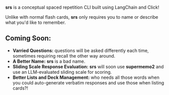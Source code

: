 **srs** is a conceptual spaced repetition CLI built using LangChain and Click!

Unlike with normal flash cards, **srs** only requires you to name or describe what you'd like to remember.

## Coming Soon:

- **Varried Questions:** questions will be asked differently each time, sometimes requiring recall the other way around.
- **A Better Name:** **srs** is a bad name.
- **Sliding Scale Response Evaluation:** **srs** will soon use **supermemo2** and use an LLM-evaluated sliding scale for scoring.
- **Better Lists and Deck Management:** who needs all those words when you could auto-generate verbatim responses and use those when listing cards?!